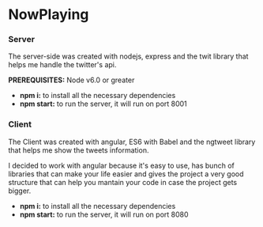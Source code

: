 # NowPlaying### ServerThe server-side was created with nodejs, express and the twit library that helps me handle the twitter's api.**PREREQUISITES:** Node v6.0 or greater* **npm i:** to install all the necessary dependencies* **npm start:** to run the server, it will run on port 8001### ClientThe Client was created with angular, ES6 with Babel and the ngtweet library that helps me show the tweets information.I decided to work with angular because it's easy to use, has bunch of libraries that can make your life easier and gives the project a very good structure that can help you mantain your code in case the project gets bigger.* **npm i:** to install all the necessary dependencies* **npm start:** to run the server, it will run on port 8080